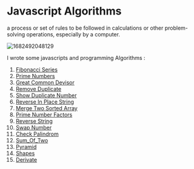 # Javascript Algorithms
 
 a process or set of rules to be followed in calculations or other problem-solving operations, especially by a computer. 
 
![1682492048129](https://github.com/user-attachments/assets/a901aebc-0ac2-4c1b-9de1-e511c6fe7bad)

I wrote some javascripts and programming Algorithms :

1. [Fibonacci Series](https://github.com/aiaaee/JS_Algorithms/blob/main/Fibonacci/script.js)
2. [Prime Numbers](https://github.com/aiaaee/JS_Algorithms/tree/main/Prime_Numbers/script.js)
3. [Great Common Devisor](https://github.com/aiaaee/JS_Algorithms/blob/main/Greatest_Common_Divisor/script.js)
4. [Remove Duplicate](https://github.com/aiaaee/JS_Algorithms/blob/main/Remove_Duplicate/script.js)
5. [Show Duplicate Number](https://github.com/aiaaee/JS_Algorithms/blob/main/Show_Duplicate_Numbers/script.js)
6. [Reverse In Place String](https://github.com/aiaaee/JS_Algorithms/blob/main/Reverse_In_Place_String/script.js)
7. [Merge Two Sorted Array](https://github.com/aiaaee/JS_Algorithms/blob/main/Merge_Two_Sorted_Array/script.js)
8. [Prime Number Factors](https://github.com/aiaaee/JS_Algorithms/tree/main/Prime_Number_Factors)
9. [Reverse String](https://github.com/aiaaee/JS_Algorithms/blob/main/Reverse_String/script.js)
10. [Swap Number](https://github.com/aiaaee/JS_Algorithms/blob/main/Swap_Number/script.js)
11. [Check Palindrom](https://github.com/aiaaee/JS_Algorithms/blob/main/Check_Palindrom/script.js)
12. [Sum_Of_Two](https://github.com/aiaaee/JS_Algorithms/blob/main/Sum_Of_Two/script.js)
13. [Pyramid](https://github.com/aiaaee/JS_Algorithms/blob/main/Prime_Numbers/script.js)
14. [Shapes](https://github.com/aiaaee/JS_Algorithms/tree/main/Shapes)
15. [Derivate](https://github.com/aiaaee/JS_Algorithms/blob/main/Derivation/script.js)
